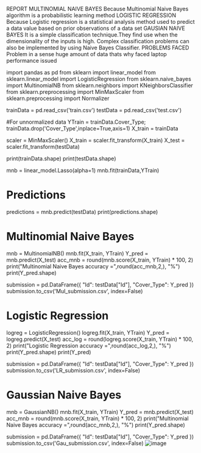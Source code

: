 REPORT
MULTINOMIAL NAIVE BAYES 
Because Multinomial Naive Bayes algorithm is a probabilistic learning method
LOGISTIC REGRESSION
Because Logistic regression is a statistical analysis method used to predict a data value based on prior observations of a data set
GAUSIAN NAIVE BAYES
It is a simple classification technique.They find use when the dimensionality of the inputs is high. Complex classification problems can also be implemented by using Naive Bayes Classifier.
PROBLEMS FACED
Problem in a sense huge amount of data thats why faced laptop performance issued 


import pandas as pd
from sklearn import linear_model
from sklearn.linear_model import LogisticRegression
from sklearn.naive_bayes import MultinomialNB
from sklearn.neighbors import KNeighborsClassifier
from sklearn.preprocessing import MinMaxScaler
from sklearn.preprocessing import Normalizer

trainData = pd.read_csv('train.csv')
testData = pd.read_csv('test.csv')

#For unnormalized data
YTrain = trainData.Cover_Type;
trainData.drop('Cover_Type',inplace=True,axis=1)
X_train = trainData

scaler = MinMaxScaler()
X_train = scaler.fit_transform(X_train)
X_test = scaler.fit_transform(testData)

print(trainData.shape)
print(testData.shape)

mnb = linear_model.Lasso(alpha=1)
mnb.fit(trainData,YTrain)
# Predictions
predictions = mnb.predict(testData)
print(predictions.shape)

# Multinomial Naive Bayes
mnb = MultinomialNB()
mnb.fit(X_train, YTrain)
Y_pred = mnb.predict(X_test)
acc_mnb = round(mnb.score(X_train, YTrain) * 100, 2)
print("Multinomial Naive Bayes accuracy =",round(acc_mnb,2,), "%")
print(Y_pred.shape)

submission = pd.DataFrame({
        "Id": testData["Id"],
        "Cover_Type": Y_pred
    })
submission.to_csv('Mul_submission.csv', index=False)

# Logistic Regression
logreg = LogisticRegression()
logreg.fit(X_train, YTrain)
Y_pred = logreg.predict(X_test)
acc_log = round(logreg.score(X_train, YTrain) * 100, 2)
print("Logistic Regression accuracy =",round(acc_log,2,), "%")
print(Y_pred.shape)
print(Y_pred)

submission = pd.DataFrame({
        "Id": testData["Id"],
        "Cover_Type": Y_pred
    })
submission.to_csv('LR_submission.csv', index=False)
# Gaussian Naive Bayes
mnb = GaussianNB()
mnb.fit(X_train, YTrain)
Y_pred = mnb.predict(X_test)
acc_mnb = round(mnb.score(X_train, YTrain) * 100, 2)
print("Multinomial Naive Bayes accuracy =",round(acc_mnb,2,), "%")
print(Y_pred.shape)

submission = pd.DataFrame({
        "Id": testData["Id"],
        "Cover_Type": Y_pred
    })
submission.to_csv('Gau_submission.csv', index=False)
![image](https://user-images.githubusercontent.com/60986760/147825327-62afdf48-2d6d-4615-b3cc-e7bc09884103.png)




